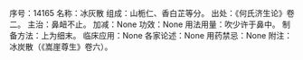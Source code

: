 序号：14165
名称：冰灰散
组成：山栀仁、香白芷等分。
出处：《何氏济生论》卷二。
主治：鼻衄不止。
加减：None
功效：None
用法用量：吹少许于鼻中。
制备方法：上为细末。
临床应用：None
各家论述：None
用药禁忌：None
附注：冰炭散（《嵩崖尊生》卷六）。
